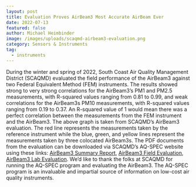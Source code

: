 ```yaml
---
layout: post
title: Evaluation Proves AirBeam3 Most Accurate AirBeam Ever
date: 2022-07-13
featured: false
author: Michael Heimbinder
image: /images/uploads/scaqmd-airbeam3-evaluation.png
category: Sensors & Instruments
tag:
  - instruments
---
```

During the winter and spring of 2022, South Coast Air Quality Management District (SCAQMD) evaluated the field performance of the AirBeam3 against two Federal Equivalent Method (FEM) instruments. The results showed strong to very strong correlations for the AirBeam3’s PM1 and PM2.5 measurements, with R-squared values ranging from 0.81 to 0.99, and weak correlations for the AirBeam3s PM10 measurements, with R-squared values ranging from 0.19 to 0.37. An R-squared value of 1 would mean there was a perfect correlation between the measurements from the FEM instrument and the AirBeam3. The above graph is taken from SCAQMD’s AirBeam3 evaluation. The red line represents the measurements taken by the reference instrument while the blue, green, and yellow lines represent the measurements taken by three colocated AirBeam3s. The PDF documents from the evaluation can be downloaded via SCAQMD’s AQ-SPEC website using these links: [AirBeam3 Summary Report](https://www.aqmd.gov/docs/default-source/aq-spec/summary/habitatmap-airbeam3---summary-report.pdf?sfvrsn=4f00bd61_14), [AirBeam3 Field Evaluation](https://www.aqmd.gov/docs/default-source/aq-spec/field-evaluations/airbeam3---field-evaluation.pdf?sfvrsn=1fbca261_10), [AirBeam3 Lab Evaluation](https://www.aqmd.gov/docs/default-source/aq-spec/laboratory-evaluations/habitatmap-airbeam3---laboratory-evaluation.pdf?sfvrsn=3900bd61_14). We’d like to thank the folks at SCAQMD for running the AQ-SPEC program and evaluating the AirBeam3. The AQ-SPEC program is an invaluable and impartial source of information on low-cost air quality instruments.